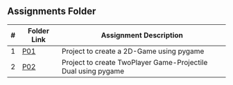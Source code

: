 ##  Assignments Folder

|   #   | Folder Link | Assignment Description |
| :---: | ----------- | ---------------------- |
|   1   |  [P01](https://github.com/Sravani0821/5443-2D-seelam/tree/main/assignments/P01) | Project to create a 2D-Game using pygame |
|   2   |  [P02](https://github.com/Sravani0821/5443-2D-seelam/tree/main/assignments/P02) | Project to create TwoPlayer Game-Projectile Dual using pygame |
